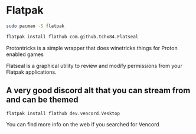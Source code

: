 # Flatpak

```bash
sudo pacman -S flatpak
```

```bash
flatpak install flathub com.github.tchx84.Flatseal
```

Protontricks is a simple wrapper that does winetricks things for Proton enabled games

Flatseal is a graphical utility to review and modify permissions from your
Flatpak applications.

## A very good discord alt that you can stream from and can be themed

```bash
flatpak install flathub dev.vencord.Vesktop
```

You can find more info on the web if you searched for Vencord
